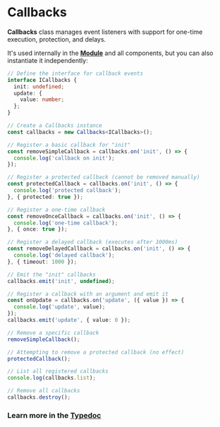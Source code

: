 # Callbacks

**Callbacks** class manages event listeners with support for one-time execution, protection, and delays.

It's used internally in the **[Module](/docs/base/Module/)** and all components, but you can also instantiate it independently:

```ts
// Define the interface for callback events
interface ICallbacks {
  init: undefined;
  update: {
    value: number;
  };
}

// Create a Callbacks instance
const callbacks = new Callbacks<ICallbacks>();

// Register a basic callback for "init"
const removeSimpleCallback = callbacks.on('init', () => {
  console.log('callback on init');
});

// Register a protected callback (cannot be removed manually)
const protectedCallback = callbacks.on('init', () => {
  console.log('protected callback');
}, { protected: true });

// Register a one-time callback
const removeOnceCallback = callbacks.on('init', () => {
  console.log('one-time callback');
}, { once: true });

// Register a delayed callback (executes after 1000ms)
const removeDelayedCallback = callbacks.on('init', () => {
  console.log('delayed callback');
}, { timeout: 1000 });

// Emit the "init" callbacks
callbacks.emit('init', undefined);

// Register a callback with an argument and emit it
const onUpdate = callbacks.on('update', ({ value }) => {
  console.log('update', value);
});
callbacks.emit('update', { value: 0 });

// Remove a specific callback
removeSimpleCallback();

// Attempting to remove a protected callback (no effect)
protectedCallback();

// List all registered callbacks
console.log(callbacks.list);

// Remove all callbacks
callbacks.destroy();
```

### Learn more in the <a href="/vevet/v5/classes/Callbacks.html" target="_blank" rel="noopener">Typedoc</a>
